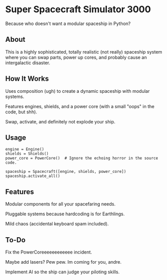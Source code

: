 # Super Spacecraft Simulator 3000
Because who doesn't want a modular spaceship in Python?

## About
This is a highly sophisticated, totally realistic (not really) spaceship system where you can swap parts, power up cores, and probably cause an intergalactic disaster.

## How It Works
Uses composition (ugh) to create a dynamic spaceship with modular systems.

Features engines, shields, and a power core (with a small "oops" in the code, but shh).

Swap, activate, and definitely not explode your ship.

## Usage
```
engine = Engine()
shields = Shields()
power_core = PowerCore()  # Ignore the echoing horror in the source code.

spaceship = Spacecraft([engine, shields, power_core])
spaceship.activate_all()
```
## Features
Modular components for all your spacefaring needs.

Pluggable systems because hardcoding is for Earthlings.

Mild chaos (accidental keyboard spam included).

## To-Do
Fix the PowerCoreeeeeeeeeeee incident.

Maybe add lasers? Pew pew. Im coming for you, andre.

Implement AI so the ship can judge your piloting skills.
